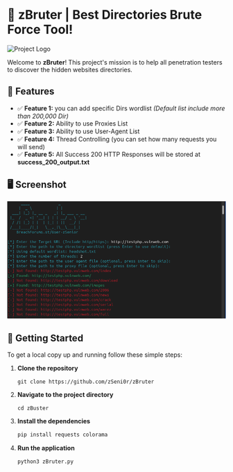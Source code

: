# 🎉 zBruter | Best Directories Brute Force Tool!

![Project Logo](https://example.com/logo.png)

Welcome to **zBruter**! This project's mission is to help all penetration testers to discover the hidden websites directories.


## 🌟 Features

- ✅ **Feature 1:** you can add specific Dirs wordlist _(Default list include more than 200,000 Dir)_
- ✅ **Feature 2:** Ability to use Proxies List 
- ✅ **Feature 3:** Ability to use User-Agent List 
- ✅ **Feature 4:** Thread Controlling (you can set how many requests you will send)
- ✅ **Feature 5:** All Success 200 HTTP Responses will be stored at **success_200_output.txt**

## 🖥️ Screenshot
<img src="Screenshot from 2024-11-29 20-33-09.png" width="1000px">

## 🚀 Getting Started

To get a local copy up and running follow these simple steps:

1. **Clone the repository**
    ```
    git clone https://github.com/zSeni0r/zBruter
    ```

2. **Navigate to the project directory**
    ```
    cd zBuster
    ```

3. **Install the dependencies**
    ```bash
    pip install requests colorama
    ```

4. **Run the application**
    ```bash
    python3 zBruter.py
    ```


